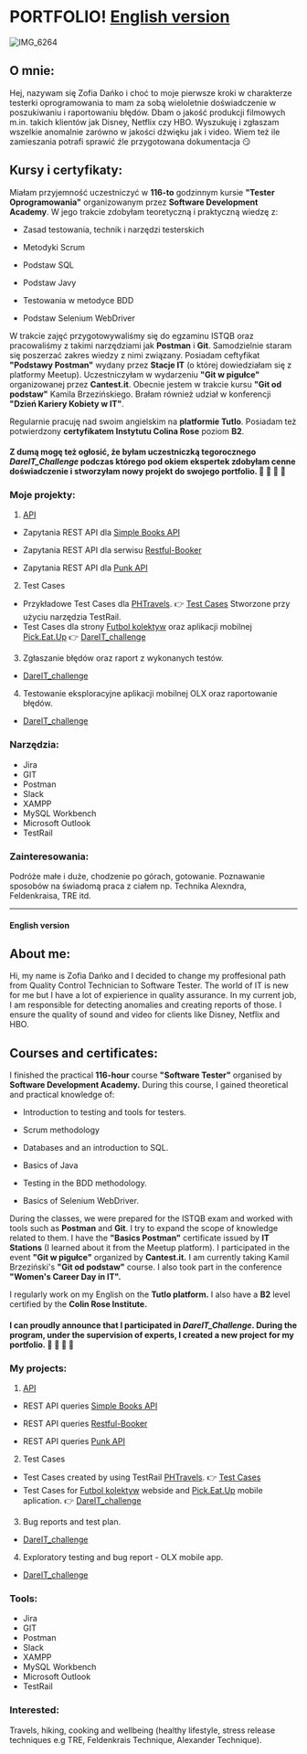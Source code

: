 # PORTFOLIO! [English version](#english-version)


![IMG_6264](https://user-images.githubusercontent.com/102677799/210249109-14005ed3-d44c-4f28-8de4-2e9c61935e00.JPG)


## O mnie:
Hej, nazywam się Zofia Dańko i choć to moje pierwsze kroki w charakterze testerki oprogramowania to mam za sobą wieloletnie doświadczenie w poszukiwaniu 
i raportowaniu błędów. Dbam o jakość produkcji filmowych m.in. takich klientów jak Disney, Netflix czy HBO. Wyszukuję i zgłaszam wszelkie anomalnie zarówno w jakości dźwięku jak i video. Wiem też ile zamieszania potrafi sprawić źle przygotowana dokumentacja :smirk: 
## Kursy i certyfikaty:
Miałam przyjemność uczestniczyć w **116-to** godzinnym kursie **"Tester Oprogramowania"** organizowanym przez **Software Development Academy**. W jego trakcie zdobyłam teoretyczną i praktyczną wiedzę z:

* Zasad testowania, technik i narzędzi testerskich

* Metodyki Scrum

* Podstaw SQL

* Podstaw Javy

* Testowania w metodyce BDD

* Podstaw Selenium WebDriver


W trakcie zajęć przygotowywaliśmy się do egzaminu ISTQB oraz pracowaliśmy z takimi narzędziami jak **Postman** i **Git**. Samodzielnie staram się poszerzać zakres wiedzy z nimi związany. Posiadam ceftyfikat **"Podstawy Postman"** wydany przez **Stacje IT** (o której dowiedziałam się z platformy Meetup). Uczestniczyłam w wydarzeniu **"Git w pigułce"** organizowanej przez **Cantest.it**. Obecnie jestem w trakcie kursu **"Git od podstaw"** Kamila Brzezińskiego. Brałam również udział w konferencji **"Dzień Kariery Kobiety w IT"**.

Regularnie pracuję nad swoim angielskim na **platformie Tutlo**. Posiadam też potwierdzony **certyfikatem Instytutu Colina Rose** poziom **B2**.

#### Z dumą mogę też ogłosić, że byłam uczestniczką tegorocznego *DareIT_Challenge* podczas którego pod okiem ekspertek zdobyłam cenne doświadczenie i stworzyłam nowy projekt do swojego portfolio. :muscle: :muscle: :muscle: :muscle:


### Moje projekty:

1. [API](https://github.com/ZofiaD/PORTFOLIO/tree/main/API)
 * Zapytania REST API dla [Simple Books API](https://github.com/vdespa/introduction-to-postman-course/blob/main/simple-books-api.md)
 
 * Zapytania REST API dla serwisu [Restful-Booker](https://restful-booker.herokuapp.com/)

 * Zapytania REST API dla [Punk API](https://punkapi.com/documentation/v2)

2. Test Cases
 * Przykładowe Test Cases dla [PHTravels](https://phptravels.net/). :point_right: [Test Cases](https://github.com/ZofiaD/PORTFOLIO/blob/main/TestCase.pdf) Stworzone przy użyciu narzędzia TestRail.
 * Test Cases dla strony [Futbol kolektyw](//scouts-test.futbolkolektyw.pl/pl) oraz aplikacji mobilnej [Pick.Eat.Up](https://pickeatup.io/) :point_right: [DareIT_challenge](https://drive.google.com/drive/folders/1OZHrDLQ9Q7OqTHEhCYCJTAEUBQSixOHD?usp=share_link)

3. Zgłaszanie błędów oraz raport z wykonanych testów.

 * [DareIT_challenge](https://drive.google.com/drive/folders/1ZBefbKlAniqDTgZPBl3wGLYppKZZWG9B?usp=share_link)
 
4. Testowanie eksploracyjne aplikacji mobilnej OLX oraz raportowanie błędów.

 * [DareIT_challenge](https://drive.google.com/drive/folders/1i8yyyPkfFo5nn885NUhzRrJreoPbNUPf?usp=share_link)
 
 
### Narzędzia:
 * Jira
 * GIT
 * Postman
 * Slack
 * XAMPP
 * MySQL Workbench
 * Microsoft Outlook 
 * TestRail
 

### Zainteresowania:
Podróże małe i duże, chodzenie po górach, gotowanie.
Poznawanie sposobów na świadomą praca z ciałem np. Technika Alexndra, Feldenkraisa, TRE itd.

---

#### English version

## About me:
Hi, my name is Zofia Dańko and I decided to change my proffesional path from Quality Control Technician to Software Tester.  The world of IT is new for me but I have a lot of expierience in quality assurance. In my current job, I am responsible for detecting anomalies and creating reports of those. I ensure the quality of sound and video for clients like Disney, Netflix and HBO.

## Courses and certificates:
I finished the practical  **116-hour** course **"Software Tester"** organised by **Software Development Academy.** During this course, I gained theoretical and practical knowledge of:


* Introduction to testing and tools for testers.

* Scrum methodology

* Databases and an introduction to SQL.

* Basics of Java

* Testing in the BDD methodology.

* Basics of Selenium WebDriver.


During the classes, we were prepared for the ISTQB exam and worked with tools such as **Postman** and **Git**. I try to expand the scope of knowledge related to them. I have the **"Basics Postman"** certificate issued by **IT Stations** (I learned about it from the Meetup platform). I participated in the event **"Git w pigułce"** organized by **Cantest.it.** I am currently taking Kamil Brzeziński's **"Git od podstaw"** course. I also took part in the conference **"Women's Career Day in IT".**

I regularly work on my English on the **Tutlo platform.** I also have a **B2** level certified by the **Colin Rose Institute.**

#### I can proudly announce that I participated in *DareIT_Challenge*. During the program, under the supervision of experts, I created a new project for my portfolio. :muscle: :muscle: :muscle: :muscle:


### My projects:

1. [API](https://github.com/ZofiaD/PORTFOLIO/tree/main/API) 

* REST API queries [Simple Books API](https://github.com/vdespa/introduction-to-postman-course/blob/main/simple-books-api.md)

* REST API queries [Restful-Booker](https://restful-booker.herokuapp.com/)

* REST API queries [Punk API](https://punkapi.com/documentation/v2)

2. Test Cases

* Test Cases created by using TestRail [PHTravels](https://phptravels.net/). :point_right: [Test Cases](https://github.com/ZofiaD/PORTFOLIO/blob/main/TestCase.pdf)
* Test Cases for [Futbol kolektyw](//scouts-test.futbolkolektyw.pl/pl) webside and [Pick.Eat.Up](https://pickeatup.io/) mobile aplication.  :point_right: [DareIT_challenge](https://drive.google.com/drive/folders/1OZHrDLQ9Q7OqTHEhCYCJTAEUBQSixOHD?usp=share_link)

3. Bug reports and test plan.

 * [DareIT_challenge](https://drive.google.com/drive/folders/1ZBefbKlAniqDTgZPBl3wGLYppKZZWG9B?usp=share_link)
 
4. Exploratory testing and bug report - OLX mobile app.

 * [DareIT_challenge](https://drive.google.com/drive/folders/1i8yyyPkfFo5nn885NUhzRrJreoPbNUPf?usp=share_link)


### Tools:
 * Jira
 * GIT
 * Postman
 * Slack
 * XAMPP
 * MySQL Workbench
 * Microsoft Outlook 
 * TestRail

### Interested:

Travels, hiking, cooking and wellbeing (healthy lifestyle, stress release techniques e.g TRE, Feldenkrais Technique, Alexander Technique).
